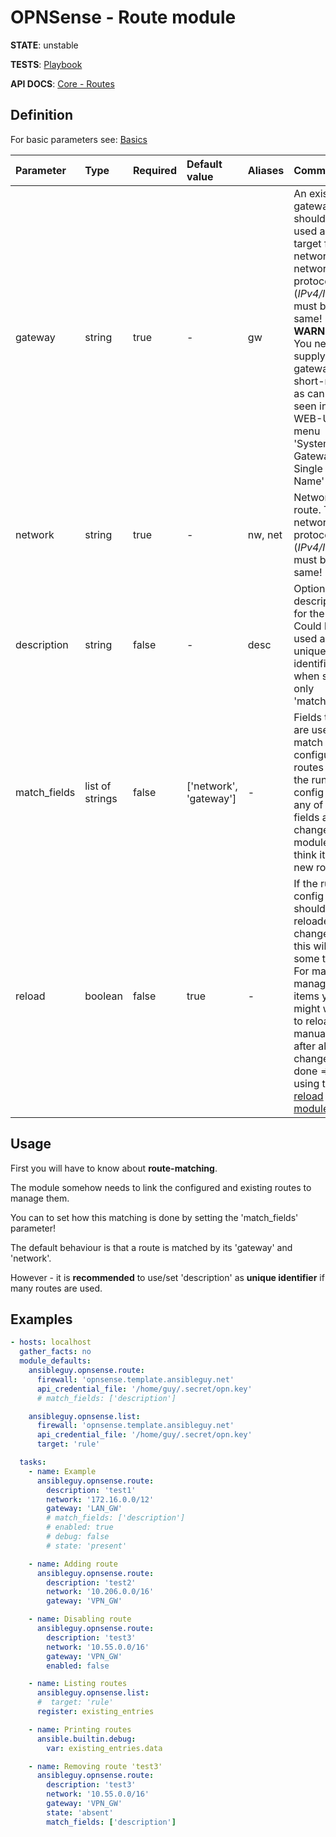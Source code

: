 # OPNSense - Route module

**STATE**: unstable

**TESTS**: [Playbook](https://github.com/ansibleguy/collection_opnsense/blob/stable/tests/route.yml)

**API DOCS**: [Core - Routes](https://docs.opnsense.org/development/api/core/routes.html)

## Definition

For basic parameters see: [Basics](https://github.com/ansibleguy/collection_opnsense/blob/stable/docs/use_basic.md#definition)

| Parameter    | Type            | Required | Default value         | Aliases | Comment                                                                                                                                                                                                                                                  |
|:-------------|:----------------|:---------|:----------------------|:--------|:---------------------------------------------------------------------------------------------------------------------------------------------------------------------------------------------------------------------------------------------------------|
| gateway      | string          | true     | -                     | gw      | An existing gateway that should be used as target for the network. The network ip protocol (_IPv4/IPv6_) must be the same! **WARNING**: You need to supply the gateways short-name as can be seen in the WEB-UI menu 'System - Gateways - Single - Name' |
| network      | string          | true     | -                     | nw, net | Network to route. The network ip protocol (_IPv4/IPv6_) must be the same!                                                                                                                                                                                |
| description  | string          | false    | -                     | desc    | Optional description for the route. Could be used as unique-identifier when set as only 'match_field'. |                                                                                                                                                  |
| match_fields | list of strings | false    | ['network', 'gateway'] | -       | Fields that are used to match configured routes with the running config - if any of those fields are changed, the module will think it's a new route |
| reload       | boolean | false    | true                 | -       | If the running config should be reloaded on change - this will take some time. For mass-managing items you might want to reload it manually after all changes are done => using the [reload module](https://github.com/ansibleguy/collection_opnsense/blob/stable/docs/use_reload.md). |

## Usage

First you will have to know about **route-matching**.

The module somehow needs to link the configured and existing routes to manage them.

You can to set how this matching is done by setting the 'match_fields' parameter!

The default behaviour is that a route is matched by its 'gateway' and 'network'.

However - it is **recommended** to use/set 'description' as **unique identifier** if many routes are used.


## Examples

```yaml
- hosts: localhost
  gather_facts: no
  module_defaults:
    ansibleguy.opnsense.route:
      firewall: 'opnsense.template.ansibleguy.net'
      api_credential_file: '/home/guy/.secret/opn.key'
      # match_fields: ['description']

    ansibleguy.opnsense.list:
      firewall: 'opnsense.template.ansibleguy.net'
      api_credential_file: '/home/guy/.secret/opn.key'
      target: 'rule'

  tasks:
    - name: Example
      ansibleguy.opnsense.route:
        description: 'test1'
        network: '172.16.0.0/12'
        gateway: 'LAN_GW'
        # match_fields: ['description']
        # enabled: true
        # debug: false
        # state: 'present'

    - name: Adding route
      ansibleguy.opnsense.route:
        description: 'test2'
        network: '10.206.0.0/16'
        gateway: 'VPN_GW'

    - name: Disabling route
      ansibleguy.opnsense.route:
        description: 'test3'
        network: '10.55.0.0/16'
        gateway: 'VPN_GW'
        enabled: false

    - name: Listing routes
      ansibleguy.opnsense.list:
      #  target: 'rule'
      register: existing_entries

    - name: Printing routes
      ansible.builtin.debug:
        var: existing_entries.data

    - name: Removing route 'test3'
      ansibleguy.opnsense.route:
        description: 'test3'
        network: '10.55.0.0/16'
        gateway: 'VPN_GW'
        state: 'absent'
        match_fields: ['description']
```
